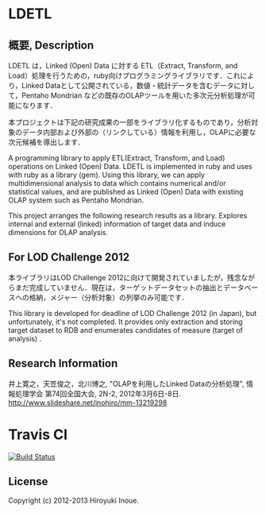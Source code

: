 LDETL
======

概要, Description
----

LDETL は，Linked (Open) Data に対する ETL（Extract, Transform, and Load）処理を行うための，ruby向けプログラミングライブラリです．これにより，Linked Dataとして公開されている，数値・統計データを含むデータに対して，Pentaho Mondrian などの既存のOLAPツールを用いた多次元分析処理が可能になります．

本プロジェクトは下記の研究成果の一部をライブラリ化するものであり，分析対象のデータ内部および外部の（リンクしている）情報を利用し，OLAPに必要な次元候補を導出します．


A programming library to apply ETL(Extract, Transform, and Load) operations on Linked (Open) Data. LDETL is implemented in ruby and uses with ruby as a library (gem). Using this library, we can apply multidimensional analysis to data which contains numerical and/or statistical values, and are published as Linked (Open) Data with existing OLAP system such as Pentaho Mondrian.

This project arranges the following research results as a library. Explores internal and external (linked) information of target data and induce dimensions for OLAP analysis.

For LOD Challenge 2012
----

本ライブラリはLOD Challenge 2012に向けて開発されていましたが，残念ながらまだ完成していません．現在は，ターゲットデータセットの抽出とデータベースへの格納，メジャー（分析対象）の列挙のみ可能です．

This library is developed for deadline of LOD Challenge 2012 (in Japan), but unfortunately,  it's not completed. It provides only extraction and storing target dataset to RDB and enumerates candidates of measure (target of analysis) .

Research Information
----

井上寛之，天笠俊之，北川博之, "OLAPを利用したLinked Dataの分析処理", 情報処理学会 第74回全国大会, 2N-2, 2012年3月6日-8日.
http://www.slideshare.net/inohiro/mm-13219298

Travis CI
====

[![Build Status](https://travis-ci.org/inohiro/ldetl.png?branch=master)](https://travis-ci.org/inohiro/ldetl)

License
----
Copyright (c) 2012-2013 Hiroyuki Inoue.
